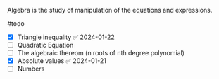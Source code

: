 Algebra is the study of manipulation of the equations and expressions.

#todo 
- [x] Triangle inequality ✅ 2024-01-22
- [ ] Quadratic Equation
- [ ] The algebraic thereom (n roots of nth degree polynomial)
- [x] Absolute values ✅ 2024-01-21
- [ ] Numbers